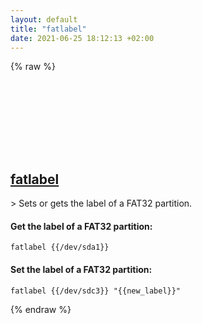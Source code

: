 ```yaml
---
layout: default
title: "fatlabel"
date: 2021-06-25 18:12:13 +02:00
---
```

{% raw %}
<h2 id="fatlabel">
  <a href="/en/linux/fatlabel.html">fatlabel</a> <a href="#fatlabel"><svg class="icon">
    <use href="/assets/images/unicode_sprite.svg#link" />
  </svg></a>
</h2>
> Sets or gets the label of a FAT32 partition.

#### Get the label of a FAT32 partition:
```shell
fatlabel {{/dev/sda1}}
```
#### Set the label of a FAT32 partition:
```shell
fatlabel {{/dev/sdc3}} "{{new_label}}"
```
{% endraw %}